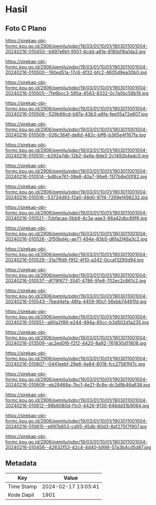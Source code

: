 # Hasil

## Foto C Plano

https://sirekap-obj-formc.kpu.go.id/2906/pemilu/pdpr/19/03/01/10/01/1903011001004-20240216-010450--b697e6bf-9551-4cdd-a81e-8180d16a1da3.jpg

https://sirekap-obj-formc.kpu.go.id/2906/pemilu/pdpr/19/03/01/10/01/1903011001004-20240216-010500--190ed51a-17c6-4f32-bfc2-4605d9ea30b0.jpg

https://sirekap-obj-formc.kpu.go.id/2906/pemilu/pdpr/19/03/01/10/01/1903011001004-20240216-010505--7fe6bcc3-595a-4583-8332-0c7a0bc58b19.jpg

https://sirekap-obj-formc.kpu.go.id/2906/pemilu/pdpr/19/03/01/10/01/1903011001004-20240216-010506--529b66cd-b97a-43b3-a8fa-fee05a72e607.jpg

https://sirekap-obj-formc.kpu.go.id/2906/pemilu/pdpr/19/03/01/10/01/1903011001004-20240216-010509--026c364f-de8d-482c-bff6-b365e4f167fa.jpg

https://sirekap-obj-formc.kpu.go.id/2906/pemilu/pdpr/19/03/01/10/01/1903011001004-20240216-010510--b292a7db-12b2-4a9a-8de3-2c1492b4adc0.jpg

https://sirekap-obj-formc.kpu.go.id/2906/pemilu/pdpr/19/03/01/10/01/1903011001004-20240216-010514--bd8ce761-08e8-40a7-96e6-15f7b8e00f82.jpg

https://sirekap-obj-formc.kpu.go.id/2906/pemilu/pdpr/19/03/01/10/01/1903011001004-20240216-010516--53734d93-f2a0-48d0-97f4-7269ef498232.jpg

https://sirekap-obj-formc.kpu.go.id/2906/pemilu/pdpr/19/03/01/10/01/1903011001004-20240216-010521--7cbfacaa-0bb9-4c3a-aae3-86a42dbc89f6.jpg

https://sirekap-obj-formc.kpu.go.id/2906/pemilu/pdpr/19/03/01/10/01/1903011001004-20240216-010526--2f50bd4c-ae71-494e-83b5-d6fa2f46a3c2.jpg

https://sirekap-obj-formc.kpu.go.id/2906/pemilu/pdpr/19/03/01/10/01/1903011001004-20240216-010529--31a7ffd9-f912-4f10-a242-0ccaf3290d94.jpg

https://sirekap-obj-formc.kpu.go.id/2906/pemilu/pdpr/19/03/01/10/01/1903011001004-20240216-010537--df79f677-3541-4786-91e8-702ec2c661c2.jpg

https://sirekap-obj-formc.kpu.go.id/2906/pemilu/pdpr/19/03/01/10/01/1903011001004-20240216-010543--7bed4efa-48fa-4459-90cf-56ebb74491fd.jpg

https://sirekap-obj-formc.kpu.go.id/2906/pemilu/pdpr/19/03/01/10/01/1903011001004-20240216-010551--a90a2f89-e244-494a-85cc-b3d502d1a235.jpg

https://sirekap-obj-formc.kpu.go.id/2906/pemilu/pdpr/19/03/01/10/01/1903011001004-20240216-013509--ac2ed0f6-f2f2-4420-8a92-761830d11808.jpg

https://sirekap-obj-formc.kpu.go.id/2906/pemilu/pdpr/19/03/01/10/01/1903011001004-20240216-010607--0441eebf-29e6-4a84-8018-fcc27581f47c.jpg

https://sirekap-obj-formc.kpu.go.id/2906/pemilu/pdpr/19/03/01/10/01/1903011001004-20240216-010609--eb28468a-7bc1-4e21-8c8e-dc3d9b46a638.jpg

https://sirekap-obj-formc.kpu.go.id/2906/pemilu/pdpr/19/03/01/10/01/1903011001004-20240216-010612--98b6080d-f1c0-4426-9130-646dd31b9064.jpg

https://sirekap-obj-formc.kpu.go.id/2906/pemilu/pdpr/19/03/01/10/01/1903011001004-20240216-010615--e697b653-cd05-45db-80d3-8af275f7f907.jpg

https://sirekap-obj-formc.kpu.go.id/2906/pemilu/pdpr/19/03/01/10/01/1903011001004-20240216-010456--42632f53-42c4-4d40-b998-57a3b4cd5d87.jpg


## Metadata

| Key        | Value               |
| ---------- | ------------------- |
| Time Stamp | 2024-02-17 13:05:41 |
| Kode Dapil | 1901                |



